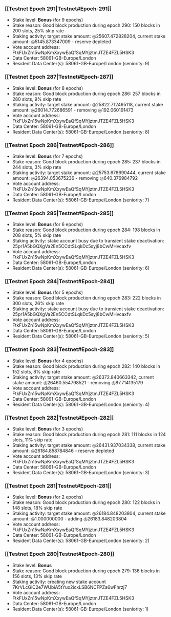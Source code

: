 ### [[Testnet Epoch 291|Testnet#Epoch-291]]
* Stake level: **Bonus** (for 9 epochs)
* Stake reason: Good block production during epoch 290: 150 blocks in 200 slots, 25% skip rate
* Staking activity: target stake amount: ◎25607.472828204, current stake amount: ◎5145.873347009 - reserve depleted
* Vote account address: FtkFUxZn15wNpKmXxywEaQfSqMYjztmJTZE4FZL5HSK3
* Data Center: 58061-GB-Europe/London
* Resident Data Center(s): 58061-GB-Europe/London (seniority: 9)
### [[Testnet Epoch 287|Testnet#Epoch-287]]
* Stake level: **Bonus** (for 8 epochs)
* Stake reason: Good block production during epoch 286: 257 blocks in 280 slots, 9% skip rate
* Staking activity: target stake amount: ◎25822.712495118, current stake amount: ◎26014.772686591 - removing ◎192.060191473
* Vote account address: FtkFUxZn15wNpKmXxywEaQfSqMYjztmJTZE4FZL5HSK3
* Data Center: 58061-GB-Europe/London
* Resident Data Center(s): 58061-GB-Europe/London (seniority: 8)
### [[Testnet Epoch 286|Testnet#Epoch-286]]
* Stake level: **Bonus** (for 7 epochs)
* Stake reason: Good block production during epoch 285: 237 blocks in 244 slots, 3% skip rate
* Staking activity: target stake amount: ◎25753.676690444, current stake amount: ◎26394.053675236 - removing ◎640.376984792
* Vote account address: FtkFUxZn15wNpKmXxywEaQfSqMYjztmJTZE4FZL5HSK3
* Data Center: 58061-GB-Europe/London
* Resident Data Center(s): 58061-GB-Europe/London (seniority: 7)
### [[Testnet Epoch 285|Testnet#Epoch-285]]
* Stake level: **Bonus** (for 6 epochs)
* Stake reason: Good block production during epoch 284: 198 blocks in 208 slots, 5% skip rate
* Staking activity: stake account busy due to transient stake deactivation: 25pr1A5bGQXgVa2En5CCdtSLqkDc5syj8bCwMHvcaxfv
* Vote account address: FtkFUxZn15wNpKmXxywEaQfSqMYjztmJTZE4FZL5HSK3
* Data Center: 58061-GB-Europe/London
* Resident Data Center(s): 58061-GB-Europe/London (seniority: 6)
### [[Testnet Epoch 284|Testnet#Epoch-284]]
* Stake level: **Bonus** (for 5 epochs)
* Stake reason: Good block production during epoch 283: 222 blocks in 300 slots, 26% skip rate
* Staking activity: stake account busy due to transient stake deactivation: 25pr1A5bGQXgVa2En5CCdtSLqkDc5syj8bCwMHvcaxfv
* Vote account address: FtkFUxZn15wNpKmXxywEaQfSqMYjztmJTZE4FZL5HSK3
* Data Center: 58061-GB-Europe/London
* Resident Data Center(s): 58061-GB-Europe/London (seniority: 5)
### [[Testnet Epoch 283|Testnet#Epoch-283]]
* Stake level: **Bonus** (for 4 epochs)
* Stake reason: Good block production during epoch 282: 140 blocks in 152 slots, 8% skip rate
* Staking activity: target stake amount: ◎26372.840663342, current stake amount: ◎26460.554798521 - removing ◎87.714135179
* Vote account address: FtkFUxZn15wNpKmXxywEaQfSqMYjztmJTZE4FZL5HSK3
* Data Center: 58061-GB-Europe/London
* Resident Data Center(s): 58061-GB-Europe/London (seniority: 4)
### [[Testnet Epoch 282|Testnet#Epoch-282]]
* Stake level: **Bonus** (for 3 epochs)
* Stake reason: Good block production during epoch 281: 111 blocks in 124 slots, 11% skip rate
* Staking activity: target stake amount: ◎26431.937034338, current stake amount: ◎26184.858784846 - reserve depleted
* Vote account address: FtkFUxZn15wNpKmXxywEaQfSqMYjztmJTZE4FZL5HSK3
* Data Center: 58061-GB-Europe/London
* Resident Data Center(s): 58061-GB-Europe/London (seniority: 3)
### [[Testnet Epoch 281|Testnet#Epoch-281]]
* Stake level: **Bonus** (for 2 epochs)
* Stake reason: Good block production during epoch 280: 122 blocks in 148 slots, 18% skip rate
* Staking activity: target stake amount: ◎26184.848203804, current stake amount: ◎1.000000000 - adding ◎26183.848203804
* Vote account address: FtkFUxZn15wNpKmXxywEaQfSqMYjztmJTZE4FZL5HSK3
* Data Center: 58061-GB-Europe/London
* Resident Data Center(s): 58061-GB-Europe/London (seniority: 2)
### [[Testnet Epoch 280|Testnet#Epoch-280]]
* Stake level: **Bonus**
* Stake reason: Good block production during epoch 279: 136 blocks in 156 slots, 13% skip rate
* Staking activity: creating new stake account 7KrVLcGiC2e7WUbiA5tYux2icxLSB6NCFPZa6wFhrzj7
* Vote account address: FtkFUxZn15wNpKmXxywEaQfSqMYjztmJTZE4FZL5HSK3
* Data Center: 58061-GB-Europe/London
* Resident Data Center(s): 58061-GB-Europe/London (seniority: 1)